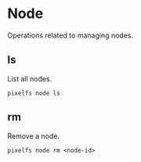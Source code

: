 # Node

Operations related to managing nodes.

## ls

List all nodes.

```shell
pixelfs node ls
```

## rm

Remove a node.

```shell
pixelfs node rm <node-id>
```
